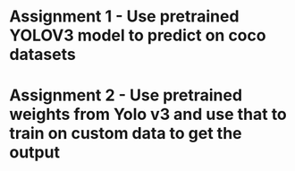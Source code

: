# Assignment 1 - Use pretrained YOLOV3 model to predict on coco datasets
# Assignment 2 - Use pretrained weights from Yolo v3 and use that to train on custom data to get the output

